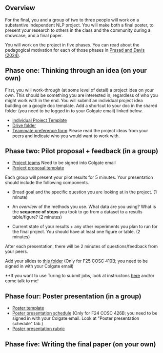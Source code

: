 ## Overview

For the final, you and a group of two to three people will work on a substantive independent NLP project. You will make both a final poster, to present your research to others in the class and the community during a showcase, and a final paper.

You will work on the project in five phases. You can read about the pedagogical motivation for each of those phases in [Prasad and Davis (2024)](https://aclanthology.org/2024.teachingnlp-1.16/). 

## Phase one: Thinking through an idea (on your own)

First, you will work-through (at some level of detail) a project idea on your own. This should be something you are interested in, regardless of who you might work with in the end. You will submit an individual project idea building on a google doc template. Add a shortcut to your doc in the shared folder (you need to be logged in to your Colgate email) linked below.

* [Individual Project Template](https://docs.google.com/document/d/1TxtTuiaqHDGzRfxh7LhppiRUBqBkBK3Zh94F4f0n_X4/edit?usp=sharing)
* [Drive folder](https://drive.google.com/drive/folders/1jysrS4mk7VOISNRSTyiNVbSNipDGWbll?usp=sharing)
* [Teammate preference form](https://docs.google.com/forms/d/e/1FAIpQLSfttWXvYcsMK35UbuU7IQl9IraVFFfzT6gKERoKwnyUFIIUgw/viewform?usp=sharing) Please read the project ideas from your peers and indicate who you would want to work with. 

## Phase two: Pilot proposal + feedback (in a group)

* [Project teams](https://docs.google.com/spreadsheets/d/1p0Li_78Pr1mCcpyATS9H8q89hEozkr9BUOmDS5EjMbQ/edit?usp=sharing) Need to be signed into Colgate email
* [Project proposal template](https://docs.google.com/document/d/1V5Boa1_JeuTWTGUJo8Jd6eyI4oM5JhcmKijDXY3Xr2A/edit?usp=sharing)


Each group will present your pilot results for 5 minutes. Your presentation should include the following components.  

* Broad goal and the specific question you are looking at in the project. (1 minute)

* An *overview* of the methods you use. What data are you using? What is the **sequence of steps** you took to go from a dataset to a results table/figure? (2 minutes) 

* Current state of your results + any other experiments you plan to run for the final project. You should have at least one figure or table. (2 minutes)

After each presentation, there will be 2 minutes of questions/feedback from your peers. 

Add your slides to [this folder](https://drive.google.com/drive/folders/1cjgTrJabEHMq7te5EvYV5Zz03Y-OvLXG?usp=drive_link) (Only for F25 COSC 410B; you need to be signed in with your Colgate email)

**If you want to use Turing to submit jobs, look at instructons [here](https://github.com/forrestdavis/NLPScholar/blob/main/Server.md) and/or come talk to me!


## Phase four: Poster presentation (in a group)

* [Poster template](https://docs.google.com/presentation/d/1GGJMG_BTGtAOZLpRNaWq_JYd7sqgx72Vi5sCLR2ZhaA/edit?usp=sharing)
* [Poster presentation schedule](https://docs.google.com/spreadsheets/d/1p0Li_78Pr1mCcpyATS9H8q89hEozkr9BUOmDS5EjMbQ/edit?usp=sharing) (Only for F24 COSC 426B; you need to be signed in with your Colgate email. Look at "Poster presentation schedule" tab.)
* [Poster presentation rubric](https://docs.google.com/document/d/1FT_WVUHGX2FyaP49hB2R6xkZXdCiewCWWNjmjZRTvUE/edit?usp=sharing)



## Phase five: Writing the final paper (on your own)
